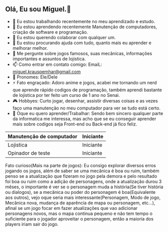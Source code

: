 ## Olá, Eu sou Miguel.👋

- 💼 Eu estou trabalhando recentemente no meu aprendizado e estudo.
- 🤔 Eu estou aprendendo recentemente Manutenção de computadores, criação de software e programação.
- 👯 Eu estou querendo colaborar com qualquer um.
- 💭 Eu estou procurando ajuda com tudo, quanto mais eu aprender e melhorar melhor.
- 💬 Me pergunte sobre jogos famosos, suas mecânicas, informações importantes e assuntos de lojistica.
- 📫 Como entrar em contato comigo: EmaiL: miguel.krauspemhar@gmail.com
- 🧐 Pronomes: Ele/Dele
- ⚡ Fato engraçado: Adoro anime e jogos, acabei me tornando um nerd que aprende rápido codigos de programação, também aprendi bastante de lojistica por ter feito um curso de 1 ano no Senai.
- 🎮 Hobbyes: Curto jogar, desenhar, assistir diversas coisas e as vezes faço uma manutenção no meu computador para ver se tudo está certo.
- 🥲 Oque eu quero aprender/Trabalhar: Sendo bem sincero qualquer parte da informatica me interessa, mas acho que se eu conseguir aprender mais sobre codigos seja Front-end ou Back-end já fico feliz.

| Manutenção de computador | Iniciante |
|---|---|
| Lojistica | Iniciante |
| Opinador de teste | Iniciante |

Fato curioso(Mais na parte de jogos): Eu consigo explorar diversos erros jogando os jogos, além de saber se uma mecânica é boa ou ruim, também penso se a atualização que fizeram no jogo pela demora e pelo resultado foi boa ou ruim como a adição de personagens, onde a atualização durou 3 mêses, o importante é ver se o personagem muda a história(Se tiver história ou dialogos), se a mecânica ou poder do personagem é boa(Equivalente aos outros), vejo oque seria mais interessante(Personagem, Modo de jogo, Mecânica nova, mudança de aparência de mapa ou personagem, etc...), afinal se um jogo focar em fazer atualizações que vao adicionar personagens novos, mas o mapa continua pequeno e não tem tempo o suficiente para o jogador aproveitar o personagem, então a maioria dos players iriam sair do jogo.

